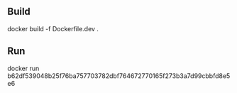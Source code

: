 ## Build

docker build -f Dockerfile.dev .

## Run

docker run b62df539048b25f76ba757703782dbf764672770165f273b3a7d99cbbfd8e5e6
